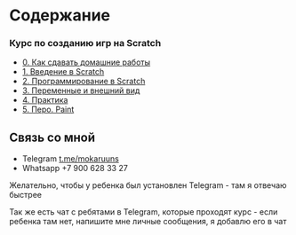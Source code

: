 # Содержание

### Курс по созданию игр на Scratch
- [0. Как сдавать домашние работы](Scratch/How_Upload_HW/README.md)
- [1. Введение в Scratch](Scratch/1_Scratch_Intro/README.md)
- [2. Программирование в Scratch](Scratch/2_Scratch_Intro_2/README.md)
- [3. Переменные и внешний вид](Scratch/3_Scratch_variables/README.md)
- [4. Практика](Scratch/4_Scratch_practice/README.md)
- [5. Перо. Paint](Scratch/5_Scratch_paint/README.md)

## Связь со мной

- Telegram [t.me/mokaruuns](https://t.me/mokaruuns) 
- Whatsapp +7 900 628 33 27

Желательно, чтобы у ребенка был установлен Telegram - там я отвечаю быстрее

Так же есть чат с ребятами в Telegram, которые проходят курс - если ребенка там нет, напишите мне личные сообщения, я добавлю его в чат
